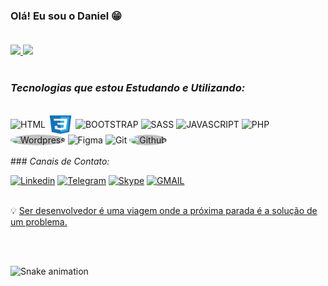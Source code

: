 ### Olá! Eu sou o Daniel 😁<br><br>

<div>
  <a href="https://github.com/danielfrodrigues">
  <img height="160em" src="https://github-readme-stats.vercel.app/api?username=danielfrodrigues&show_icons=true&theme=transparent&text_color=FFF&title_color=00C5A6&icon_color=027CC2&border_color=00C5A6"/>
  <img height="160em" style="" src="https://github-readme-stats.vercel.app/api/top-langs/?username=danielfrodrigues&layout=compact&langs_count=7&theme=transparent&text_color=FFF&title_color=00C5A6&border_color=00C5A6"/>
  </a>
</div>

<br>

### <i>Tecnologias que estou Estudando e Utilizando:</i>


<div style="display: inline_block"><br>
  <img align="center" alt="HTML" height="30" width="40" src="https://cdn.jsdelivr.net/gh/devicons/devicon/icons/html5/html5-original.svg">
  <img align="center" alt="CSS" height="30" width="40" src="https://raw.githubusercontent.com/devicons/devicon/master/icons/css3/css3-original.svg">
  <img align="center" alt="BOOTSTRAP" height="40" width="40" src="https://cdn.jsdelivr.net/gh/devicons/devicon/icons/bootstrap/bootstrap-original.svg" >
  <img align="center" alt="SASS" height="40" width="40" src="https://cdn.jsdelivr.net/gh/devicons/devicon/icons/sass/sass-original.svg" >
  <img align="center" alt="JAVASCRIPT" height="30" width="40" src="https://cdn.jsdelivr.net/gh/devicons/devicon/icons/javascript/javascript-original.svg">
  <img align="center" alt="PHP" height="50" width="50" src="https://cdn.jsdelivr.net/gh/devicons/devicon/icons/php/php-original.svg">
  <img align="center" style="background:#c0c0c0; border-radius: 50%" alt="Wordpress" height="30" width="30" src="https://cdn.jsdelivr.net/gh/devicons/devicon/icons/wordpress/wordpress-plain.svg">
  <img align="center" alt="Figma" height="30" width="30" src="https://cdn.jsdelivr.net/gh/devicons/devicon/icons/figma/figma-original.svg">
  <img align="center" alt="Git" height="30" width="30" src="https://cdn.jsdelivr.net/gh/devicons/devicon/icons/git/git-original.svg" >
  <img align="center" style="background:#c0c0c0; border-radius: 50%" alt="Github" height="30" width="30" src="https://cdn.jsdelivr.net/gh/devicons/devicon/icons/github/github-original.svg" >
</div>
<br>
### <i>Canais de Contato:</i>

[![Linkedin](https://img.shields.io/badge/LinkedIn-027CC2?style=for-the-badge&logo=linkedin&logoColor=white)](https://www.linkedin.com/in/daniel-ferreira-rodrigues-244a18149)
[![Telegram](https://img.shields.io/badge/Telegram-027CC2?style=for-the-badge&logo=telegram&logoColor=white)](https://t.me/danielfrodrigues01)
[![Skype](https://img.shields.io/badge/Skype-027CC2?style=for-the-badge&logo=skype&logoColor=white)](https://join.skype.com/invite/u4KhU3b6lOav)
[![GMAIL](https://img.shields.io/badge/Gmail-027CC2?style=for-the-badge&logo=gmail&logoColor=white)](https://mailto:danielferreira0608@gmail.com)

<br>
💡 <u>Ser desenvolvedor é uma viagem onde a próxima parada é a solução de um problema.</u>

<br><br>

 ![Snake animation](https://github.com/danielfrodrigues/danielfrodrigues/blob/output/github-contribution-grid-snake.svg)
